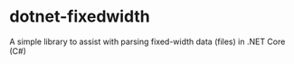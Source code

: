 # dotnet-fixedwidth
A simple library to assist with parsing fixed-width data (files) in .NET Core (C#)
